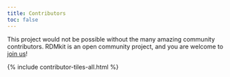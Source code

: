 ```yaml
---
title: Contributors
toc: false
---
```


This project would not be possible without the many amazing community contributors. RDMkit is an open community project, and you are welcome to [join us](how_to_contribute)!

{% include contributor-tiles-all.html %}

